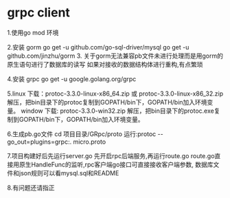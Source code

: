 # grpc client

1.使用go mod 环境

2.安装 gorm 
   go get -u github.com/go-sql-driver/mysql
   go get -u github.com/jinzhu/gorm
3. 关于gorm无法兼容pb文件未进行处理而是用gorm的原生语句进行了数据库的读写
   如果对接收的数据结构体进行重构,有点繁琐

4.安装 grpc
 go get -u google.golang.org/grpc
 
 5.linux
    下载：protoc-3.3.0-linux-x86_64.zip 或 protoc-3.3.0-linux-x86_32.zip
        解压，把bin目录下的protoc复制到GOPATH/bin下，GOPATH/bin加入环境变量。
   window
    下载: protoc-3.3.0-win32.zip
    解压，把bin目录下的protoc.exe复制到GOPATH/bin下，GOPATH/bin加入环境变量。
    
 6.生成pb.go文件
   cd 项目目录/GRpc/proto
   运行:protoc --go_out=plugins=grpc:. micro.proto
 
 7.项目构建好后先运行server.go 先开启rpc后端服务,再运行route.go
  route.go直接用原生HandleFunc的监听,rpc客户端go接口可直接接收客户端参数,
  数据库文件和json规则可以看mysql.sql和README
  
  8.有问题还请指正
